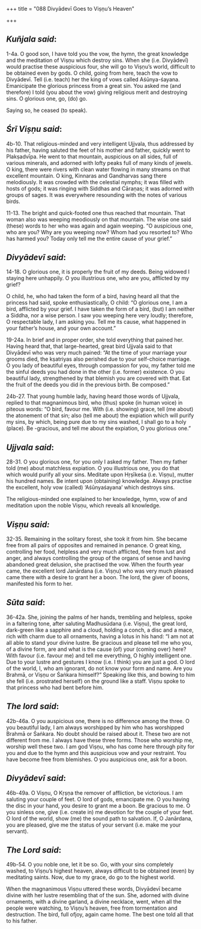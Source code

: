 +++
title = "088  Divyādevī Goes to Viṣṇu’s Heaven"

+++
 

## *Kuñjala said*:

1-4a. O good son, I have told you the vow, the hymn, the great knowledge and the meditation of Viṣṇu which destroy sins. When she (i.e. Divyādevī) would practise these auspicious four, she will go to Viṣṇu’s world, difficult to be obtained even by gods. O child, going from here, teach the vow to Divyādevī. Tell (i.e. teach) her the king of vows called Aśūnya-śayana. Emanicipate the glorious princess from a great sin. You asked me (and therefore) I told (you about the vow) giving religious merit and destroying sins. O glorious one, go, (do) go.

Saying so, he ceased (to speak).

## *Śrī Viṣṇu said*:

4b-10. That religious-minded and very intelligent Ujjvala, thus addressed by his father, having saluted the feet of his mother and father, quickly went to Plakṣadvīpa. He went to that mountain, auspicious on all sides, full of various minerals, and adorned with lofty peaks full of many kinds of jewels. O king, there were rivers with clean water flowing in many streams on that excellent mountain. O king, Kinnaras and Gandharvas sang there melodiously. It was crowded with the celestial nymphs; it was filled with hosts of gods; it was ringing with Siddhas and Cāraṇas; it was adorned with groups of sages. It was everywhere resounding with the notes of various birds.

11-13. The bright and quick-footed one thus reached that mountain. That woman also was weeping meodiously on that mountain. The wise one said (these) words to her who was again and again weeping. “O auspicious one, who are you? Why are you weeping now? Whom had you resorted to? Who has harmed you? Today only tell me the entire cause of your grief.”

## *Divyādevī said*:

14-18. O glorious one, it is properly the fruit of my deeds. Being widowed I staying here unhappily. O you illustrious one, who are you, afflicted by my grief?

O child, he, who had taken the form of a bird, having heard all that the princess had said, spoke enthusiastically, O child: “O glorious one, I am a bird, afflicted by your grief. I have taken the form of a bird, (but) I am neither a Siddha, nor a wise person. I saw you weeping here very loudly; therefore, O respectable lady, I am asking you. Tell me its cause, what happened in your father’s house, and your own account.”

19-24a. In brief and in proper order, she told everything that pained her. Having heard that, that large-hearted, great bird Ujjvala said to that Divyādevī who was very much pained: “At the time of your marriage your grooms died, the kṣatriyas also perished due to your self-choice marriage. O you lady of beautiful eyes, through compassion for you, my father told me the sinful deeds you had done in the other (i.e. former) existence. O you beautiful lady, strengthened by that blemish you are covered with that. Eat the fruit of the deeds you did in the previous birth. Be composed.”

24b-27. That young humble lady, having heard those words of Ujjvala, replied to that magnanimous bird, who (thus) spoke (in human voice) in piteous words: “O bird, favour me. With (i.e. showing) grace, tell (me about) the atonement of that sin; also (tell me about) the expiation which will purify my sins, by which, being pure due to my sins washed, I shall go to a holy (place). Be -gracious, and tell me about the expiation, O you glorious one.”

## *Ujjvala said*:

28-31. O you glorious one, for you only I asked my father. Then my father told (me) about matchless expiation. O you illustrious one, you do that which would purify all your sins. Meditate upon Hṛṣīkeśa (i.e. Viṣṇu), mutter his hundred names. Be intent upon (obtaining) knowledge. Always practise the excellent, holy vow (called) ‘Aśūnyaśayana’ which destroys sins.

The religious-minded one explained to her knowledge, hymn, vow of and meditation upon the noble Viṣṇu, which reveals all knowledge.

## *Viṣṇu said:*

32-35. Remaining in the solitary forest, she took it from him. She became free from all pairs of opposites and remained in penance. O great king, controlling her food, helpless and very much afflicted, free from lust and anger, and always controlling the group of the organs of sense and having abandoned great delusion, she practised the vow. When the fourth year came, the excellent lord Janārdana (i.e. Viṣṇu) who was very much pleased came there with a desire to grant her a boon. The lord, the giver of boons, manifested his form to her.

## *Sūta said*:

36-42a. She, joining the palms of her hands, trembling and helpless, spoke in a faltering tone, after saluting Madhusūdana (i.e. Viṣṇu), the great lord, dark-green like a sapphire and a cloud, holding a conch, a disc and a mace, rich with charm due to all ornaments, having a lotus in his hand: “I am not at all able to stand your divine lustre. Be gracious and please tell me who you, of a divine form, are and what is the cause (of) your (coming over} here? With favour (i.e. favour me) and tell me everything, O highly intelligent one. Due to your lustre and gestures I know (i.e. I think) you are just a god. O lord of the world, I, who am ignorant, do not know your form and name. Are you Brahmā, or Viṣṇu or Śaṅkara himself?” Speaking like this, and bowing to him she fell (i.e. prostrated herself) on the ground like a staff. Viṣṇu spoke to that princess who had bent before him.

## *The lord said*:

42b-46a. O you auspicious one, there is no difference among the three. O you beautiful lady, I am always worshipped by him who has worshipped Brahmā or Śaṅkara. No doubt should be raised about it. These two are not different from me. I always have these three forms. Those who worship me, worship well these two. I am god Viṣṇu, who has come here through pity for you and due to the hymn and this auspicious vow and your restraint. You have become free from blemishes. O you auspicious one, ask for a boon.

## *Divyādevī said*:

46b-49a. O Viṣṇu, O Kṛṣṇa the remover of affliction, be victorious. I am saluting your couple of feet. O lord of gods, emancipate me. O you having the disc in your hand, you desire to grant me a boon. Be gracious to me. O you sinless one, give (i.e. create in) me devotion for the couple of your feet. O lord of the world, show (me) the sound path to salvation. If, O Janārdana, you are pleased, give me the status of your servant (i.e. make me your servant).

## *The* *Lord said*:

49b-54. O you noble one, let it be so. Go, with your sins completely washed, to Viṣṇu’s highest heaven, always difficult to be obtained (even) by meditating saints. Now, due to my grace, do go to the highest world.

When the magnanimous Viṣṇu uttered these words, Divyādevī became divine with her lustre resembling that of the sun. She, adorned with divine ornaments, with a divine garland, a divine necklace, went, when all the people were watching, to Viṣṇu’s heaven, free from tormentation and destruction. The bird, full ofjoy, again came home. The best one told all that to his father.


